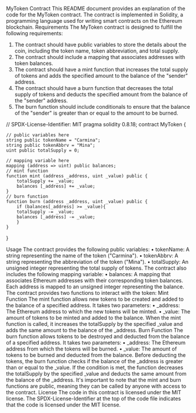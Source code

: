 MyToken Contract
This README document provides an explanation of the code for the MyToken contract. The contract is implemented in Solidity, a programming language used for writing smart contracts on the Ethereum blockchain.
Requirements
The MyToken contract is designed to fulfill the following requirements:
1.	The contract should have public variables to store the details about the coin, including the token name, token abbreviation, and total supply.
2.	The contract should include a mapping that associates addresses with token balances.
3.	The contract should have a mint function that increases the total supply of tokens and adds the specified amount to the balance of the "sender" address.
4.	The contract should have a burn function that decreases the total supply of tokens and deducts the specified amount from the balance of the "sender" address.
5.	The burn function should include conditionals to ensure that the balance of the "sender" is greater than or equal to the amount to be burned.

// SPDX-License-Identifier: MIT
pragma solidity 0.8.18;
contract MyToken {

    // public variables here
    string public tokenName = "Carmina";
    string public tokenAbbrv = "Mina";
    uint public totalSupply = 0;

    // mapping variable here
    mapping (address => uint) public balances;
    // mint function
    function mint (address _address, uint _value) public {
        totalSupply += _value;
        balances [_address] += _value;    
    }
    // burn function
    function burn (address _address, uint _value) public {
        if (balances[_address] >= _value){
        totalSupply -= _value;
        balances [_address] -= _value;  
        }   
    }
}

Usage
The contract provides the following public variables:
•	tokenName: A string representing the name of the token ("Carmina").
•	tokenAbbrv: A string representing the abbreviation of the token ("Mina").
•	totalSupply: An unsigned integer representing the total supply of tokens.
The contract also includes the following mapping variable:
•	balances: A mapping that associates Ethereum addresses with their corresponding token balances. Each address is mapped to an unsigned integer representing the balance.
The contract provides two functions to interact with the token:
Mint Function
The mint function allows new tokens to be created and added to the balance of a specified address. It takes two parameters:
•	_address: The Ethereum address to which the new tokens will be minted.
•	_value: The amount of tokens to be minted and added to the balance.
When the mint function is called, it increases the totalSupply by the specified _value and adds the same amount to the balance of the _address.
Burn Function
The burn function allows tokens to be destroyed and deducted from the balance of a specified address. It takes two parameters:
•	_address: The Ethereum address from which the tokens will be burned.
•	_value: The amount of tokens to be burned and deducted from the balance.
Before deducting the tokens, the burn function checks if the balance of the _address is greater than or equal to the _value. If the condition is met, the function decreases the totalSupply by the specified _value and deducts the same amount from the balance of the _address.
It's important to note that the mint and burn functions are public, meaning they can be called by anyone with access to the contract.
License
The code in this contract is licensed under the MIT license. The SPDX-License-Identifier at the top of the code file indicates that the code is licensed under the MIT license.
